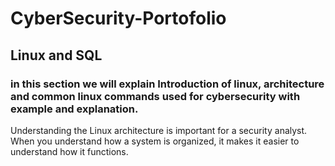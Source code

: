 # CyberSecurity-Portofolio
## Linux and SQL
### in this section we will explain Introduction of linux, architecture and common linux commands used for cybersecurity with example and explanation. 
Understanding the Linux architecture is important for a security analyst. When you understand how a system is organized, it makes it easier to understand how it functions.

